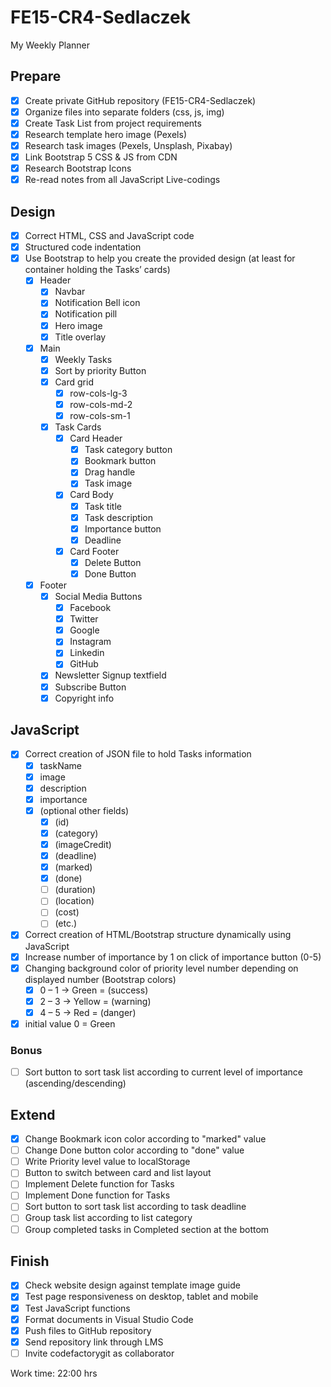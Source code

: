 # FE15-CR4-Sedlaczek
My Weekly Planner

## Prepare
- [x] Create private GitHub repository (FE15-CR4-Sedlaczek)
- [x] Organize files into separate folders (css, js, img)
- [x] Create Task List from project requirements
- [x] Research template hero image (Pexels)
- [x] Research task images (Pexels, Unsplash, Pixabay)
- [x] Link Bootstrap 5 CSS & JS from CDN
- [x] Research Bootstrap Icons
- [x] Re-read notes from all JavaScript Live-codings

## Design
- [x] Correct HTML, CSS and JavaScript code
- [x] Structured code indentation
- [x] Use Bootstrap to help you create the provided design (at least for container holding the Tasks’ cards)
  - [x] Header
    - [x] Navbar
    - [x] Notification Bell icon
    - [x] Notification pill
    - [x] Hero image
    - [x] Title overlay
  - [x] Main
    - [x] Weekly Tasks
    - [x] Sort by priority Button
    - [x] Card grid
      - [x] row-cols-lg-3
      - [x] row-cols-md-2
      - [x] row-cols-sm-1
    - [x] Task Cards
      - [x] Card Header
        - [x] Task category button
        - [x] Bookmark button
        - [x] Drag handle
        - [x] Task image
      - [x] Card Body
        - [x] Task title
        - [x] Task description
        - [x] Importance button
        - [x] Deadline
      - [x] Card Footer
        - [x] Delete Button
        - [x] Done Button
  - [x] Footer
    - [x] Social Media Buttons
      - [x] Facebook
      - [x] Twitter
      - [x] Google
      - [x] Instagram
      - [x] Linkedin
      - [x] GitHub
    - [x] Newsletter Signup textfield
    - [x] Subscribe Button
    - [x] Copyright info

## JavaScript
- [x] Correct creation of JSON file to hold Tasks information
  - [x] taskName
  - [x] image
  - [x] description
  - [x] importance
  - [x] (optional other fields)
    - [x] (id)
    - [x] (category)
    - [x] (imageCredit)
    - [x] (deadline)
    - [x] (marked)
    - [x] (done)
    - [ ] (duration)
    - [ ] (location)
    - [ ] (cost)
    - [ ] (etc.)
- [x] Correct creation of HTML/Bootstrap structure dynamically using JavaScript
- [x] Increase number of importance by 1 on click of importance button (0-5)
- [x] Changing background color of priority level number depending on displayed number (Bootstrap colors)
  - [x] 0 – 1 -> Green = (success) 
  - [x] 2 – 3 -> Yellow = (warning) 
  - [x] 4 – 5 -> Red = (danger) 
- [x] initial value 0 = Green

### Bonus
- [ ] Sort button to sort task list according to current level of importance (ascending/descending)

## Extend
- [x] Change Bookmark icon color according to "marked" value
- [ ] Change Done button color according to "done" value
- [ ] Write Priority level value to localStorage
- [ ] Button to switch between card and list layout
- [ ] Implement Delete function for Tasks
- [ ] Implement Done function for Tasks
- [ ] Sort button to sort task list according to task deadline
- [ ] Group task list according to list category
- [ ] Group completed tasks in Completed section at the bottom

## Finish
- [x] Check website design against template image guide
- [x] Test page responsiveness on desktop, tablet and mobile
- [x] Test JavaScript functions
- [x] Format documents in Visual Studio Code
- [x] Push files to GitHub repository
- [x] Send repository link through LMS
- [ ] Invite codefactorygit as collaborator

Work time: 22:00 hrs